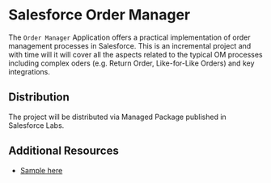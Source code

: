 # Salesforce Order Manager

The `Order Manager` Application offers a practical implementation of order management processes in Salesforce. This is an incremental project and with time will it will cover all the aspects related to the typical OM processes including complex oders (e.g. Return Order, Like-for-Like Orders) and key integrations.

## Distribution

The project will be distributed via Managed Package published in Salesforce Labs.


## Additional Resources

- [Sample here](https://google.com)